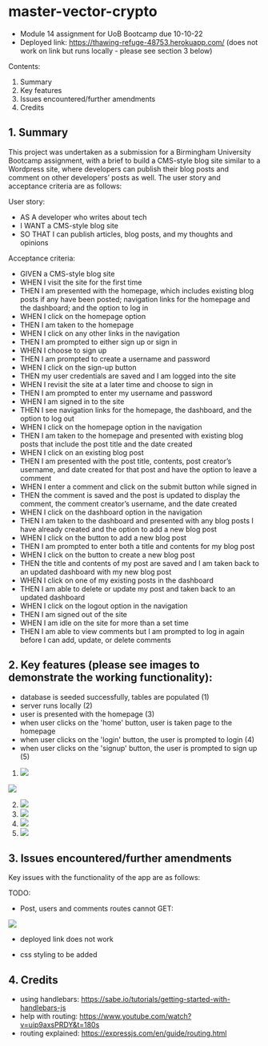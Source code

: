 # master-vector-crypto
- Module 14 assignment for UoB Bootcamp due 10-10-22
- Deployed link: https://thawing-refuge-48753.herokuapp.com/ (does not work on link but runs locally - please see section 3 below)

Contents:

1. Summary
2. Key features
3. Issues encountered/further amendments
4. Credits

## 1. Summary

This project was undertaken as a submission for a Birmingham University Bootcamp assignment, with a brief to build a CMS-style blog site similar to a Wordpress site, where developers can publish their blog posts and comment on other developers’ posts as well.  The user story and acceptance criteria are as follows:

User story:

- AS A developer who writes about tech
- I WANT a CMS-style blog site
- SO THAT I can publish articles, blog posts, and my thoughts and opinions

Acceptance criteria:

- GIVEN a CMS-style blog site
- WHEN I visit the site for the first time
- THEN I am presented with the homepage, which includes existing blog posts if any have been posted; navigation links for the homepage and the dashboard; and the option to log in
- WHEN I click on the homepage option
- THEN I am taken to the homepage
- WHEN I click on any other links in the navigation
- THEN I am prompted to either sign up or sign in
- WHEN I choose to sign up
- THEN I am prompted to create a username and password
- WHEN I click on the sign-up button
- THEN my user credentials are saved and I am logged into the site
- WHEN I revisit the site at a later time and choose to sign in
- THEN I am prompted to enter my username and password
- WHEN I am signed in to the site
- THEN I see navigation links for the homepage, the dashboard, and the option to log out
- WHEN I click on the homepage option in the navigation
- THEN I am taken to the homepage and presented with existing blog posts that include the post title and the date created
- WHEN I click on an existing blog post
- THEN I am presented with the post title, contents, post creator’s username, and date created for that post and have the option to leave a comment
- WHEN I enter a comment and click on the submit button while signed in
- THEN the comment is saved and the post is updated to display the comment, the comment creator’s username, and the date created
- WHEN I click on the dashboard option in the navigation
- THEN I am taken to the dashboard and presented with any blog posts I have already created and the option to add a new blog post
- WHEN I click on the button to add a new blog post
- THEN I am prompted to enter both a title and contents for my blog post
- WHEN I click on the button to create a new blog post
- THEN the title and contents of my post are saved and I am taken back to an updated dashboard with my new blog post
- WHEN I click on one of my existing posts in the dashboard
- THEN I am able to delete or update my post and taken back to an updated dashboard
- WHEN I click on the logout option in the navigation
- THEN I am signed out of the site
- WHEN I am idle on the site for more than a set time
- THEN I am able to view comments but I am prompted to log in again before I can add, update, or delete comments


## 2. Key features (please see images to demonstrate the working functionality):

- database is seeded successfully, tables are populated (1)
- server runs locally (2)
- user is presented with the homepage (3)
- when user clicks on the 'home' button, user is taken page to the homepage
- when user clicks on the 'login' button, the user is prompted to login (4)
- when user clicks on the 'signup' button, the user is prompted to sign up (5)

1) <img src ="images/seed_database.png">

<img src ="images/sql.png">

2) <img src ="images/run_server.png">

3) <img src ="images/home-page.png">

4) <img src ="images/login-page.png">

5) <img src ="images/signup-page.png">

## 3. Issues encountered/further amendments

Key issues with the functionality of the app are as follows:

TODO: 

- Post, users and comments routes cannot GET:

<img src ="images/cannot_get.png">

- deployed link does not work

- css styling to be added


## 4. Credits

- using handlebars: https://sabe.io/tutorials/getting-started-with-handlebars-js
- help with routing: https://www.youtube.com/watch?v=uip9axsPRDY&t=180s
- routing explained: https://expressjs.com/en/guide/routing.html
